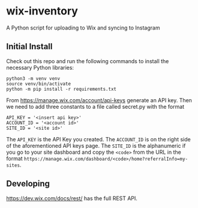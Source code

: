# wix-inventory
A Python script for uploading to Wix and syncing to Instagram

## Initial Install
Check out this repo and run the following commands to install the necessary Python libraries:
```
python3 -m venv venv
source venv/bin/activate
python -m pip install -r requirements.txt
```

From https://manage.wix.com/account/api-keys generate an API key. Then we need to add three constants to a file called secret.py with the format
```
API_KEY = '<insert api key>'
ACCOUNT_ID = '<account id>'
SITE_ID = '<site id>'
```

The `API_KEY` is the API Key you created. The `ACCOUNT_ID` is on the right side of the aforementioned API keys page. The `SITE_ID` is the alphanumeric if you go to your site dashboard and copy the `<code>` from the URL in the format `https://manage.wix.com/dashboard/<code>/home?referralInfo=my-sites`.

## Developing
https://dev.wix.com/docs/rest/ has the full REST API.